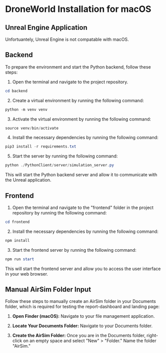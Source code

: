 # DroneWorld Installation for macOS

## Unreal Engine Application

Unfortuantely, Unreal Engine is not compatable with macOS.

## Backend

To prepare the environment and start the Python backend, follow these steps:

1. Open the terminal and navigate to the project repository.
```powershell
cd backend 
```

2. Create a virtual environment by running the following command:

```powershell
python -m venv venv
```

3. Activate the virtual environment by running the following command:

```powershell
source venv/bin/activate
```

4. Install the necessary dependencies by running the following command:

```powershell
pip3 install -r requirements.txt
```

5. Start the server by running the following command:

```powershell
python ./PythonClient/server/simulation_server.py
```

This will start the Python backend server and allow it to communicate with the Unreal application.

## Frontend

1. Open the terminal and navigate to the "frontend" folder in the project repository by running the following command:
``` powershell
cd frontend
```
2. Install the necessary dependencies by running the following command:

``` powershell
npm install
```
3. Start the frontend server by running the following command:

```powershell
npm run start
```
This will start the frontend server and allow you to access the user interface in your web browser.

## Manual AirSim Folder Input

Follow these steps to manually create an AirSim folder in your Documents folder, which is required for testing the report-dashboard and landing page:

1. **Open Finder (macOS):** Navigate to your file management application.

2. **Locate Your Documents Folder:** Navigate to your Documents folder.

3. **Create the AirSim Folder:** Once you are in the Documents folder, right-click on an empty space and select "New" > "Folder." Name the folder "AirSim."



